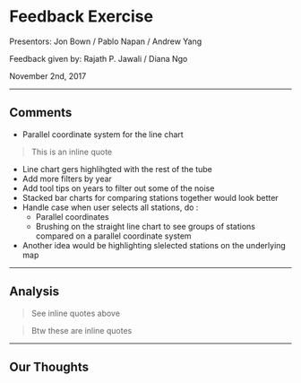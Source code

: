 # Feedback Exercise
 Presentors: Jon Bown / Pablo Napan / Andrew Yang
 
 Feedback given by: Rajath P. Jawali / Diana Ngo
 
 November 2nd, 2017

---

## Comments 

- Parallel coordinate system for the line chart
> This is an inline quote
- Line chart gers highlihgted with the rest of the tube
- Add more filters by year
- Add tool tips on years to filter out some of the noise
- Stacked bar charts for comparing stations together would look better
- Handle case when user selects all stations, do :
  - Parallel coordinates
  - Brushing on the straight line chart to see groups of stations compared on a parallel coordinate system
- Another idea would be highlighting slelected stations on the underlying map

---

## Analysis

> See inline quotes above

> Btw these are inline quotes

---

## Our Thoughts

